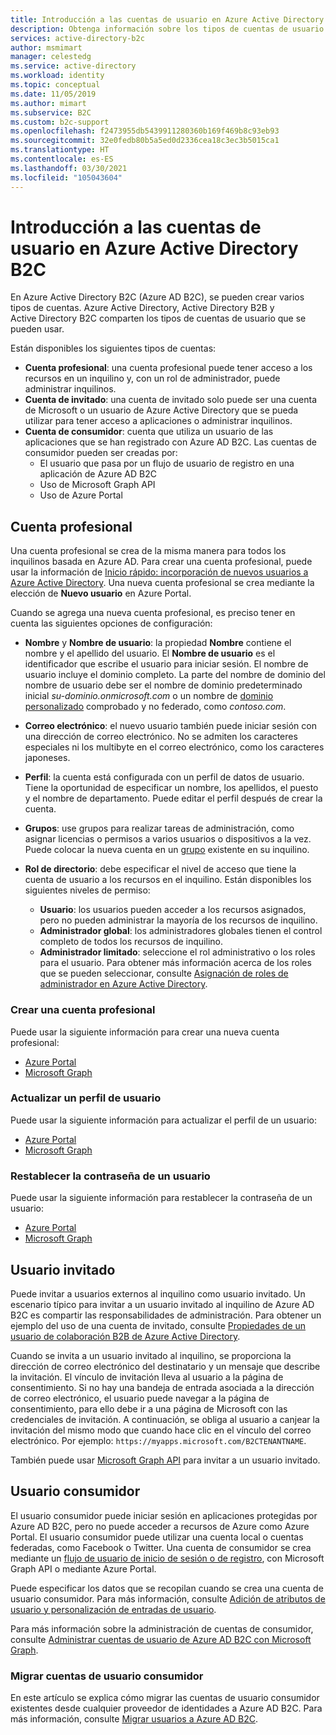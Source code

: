 ```yaml
---
title: Introducción a las cuentas de usuario en Azure Active Directory B2C
description: Obtenga información sobre los tipos de cuentas de usuario que se pueden usar en Azure Active Directory B2C.
services: active-directory-b2c
author: msmimart
manager: celestedg
ms.service: active-directory
ms.workload: identity
ms.topic: conceptual
ms.date: 11/05/2019
ms.author: mimart
ms.subservice: B2C
ms.custom: b2c-support
ms.openlocfilehash: f2473955db5439911280360b169f469b8c93eb93
ms.sourcegitcommit: 32e0fedb80b5a5ed0d2336cea18c3ec3b5015ca1
ms.translationtype: HT
ms.contentlocale: es-ES
ms.lasthandoff: 03/30/2021
ms.locfileid: "105043604"
---
```

# <a name="overview-of-user-accounts-in-azure-active-directory-b2c"></a>Introducción a las cuentas de usuario en Azure Active Directory B2C

En Azure Active Directory B2C (Azure AD B2C), se pueden crear varios tipos de cuentas. Azure Active Directory, Active Directory B2B y Active Directory B2C comparten los tipos de cuentas de usuario que se pueden usar.

Están disponibles los siguientes tipos de cuentas:

- **Cuenta profesional**: una cuenta profesional puede tener acceso a los recursos en un inquilino y, con un rol de administrador, puede administrar inquilinos.
- **Cuenta de invitado**: una cuenta de invitado solo puede ser una cuenta de Microsoft o un usuario de Azure Active Directory que se pueda utilizar para tener acceso a aplicaciones o administrar inquilinos.
- **Cuenta de consumidor**: cuenta que utiliza un usuario de las aplicaciones que se han registrado con Azure AD B2C. Las cuentas de consumidor pueden ser creadas por:
  - El usuario que pasa por un flujo de usuario de registro en una aplicación de Azure AD B2C
  - Uso de Microsoft Graph API
  - Uso de Azure Portal

## <a name="work-account"></a>Cuenta profesional

Una cuenta profesional se crea de la misma manera para todos los inquilinos basada en Azure AD. Para crear una cuenta profesional, puede usar la información de [Inicio rápido: incorporación de nuevos usuarios a Azure Active Directory](../active-directory/fundamentals/add-users-azure-active-directory.md). Una nueva cuenta profesional se crea mediante la elección de **Nuevo usuario** en Azure Portal.

Cuando se agrega una nueva cuenta profesional, es preciso tener en cuenta las siguientes opciones de configuración:

- **Nombre** y **Nombre de usuario**: la propiedad **Nombre** contiene el nombre y el apellido del usuario. El **Nombre de usuario** es el identificador que escribe el usuario para iniciar sesión. El nombre de usuario incluye el dominio completo. La parte del nombre de dominio del nombre de usuario debe ser el nombre de dominio predeterminado inicial *su-dominio.onmicrosoft.com* o un nombre de [dominio personalizado](../active-directory/fundamentals/add-custom-domain.md) comprobado y no federado, como *contoso.com*. 
- **Correo electrónico**: el nuevo usuario también puede iniciar sesión con una dirección de correo electrónico. No se admiten los caracteres especiales ni los multibyte en el correo electrónico, como los caracteres japoneses.
- **Perfil**: la cuenta está configurada con un perfil de datos de usuario. Tiene la oportunidad de especificar un nombre, los apellidos, el puesto y el nombre de departamento. Puede editar el perfil después de crear la cuenta.
- **Grupos**: use grupos para realizar tareas de administración, como asignar licencias o permisos a varios usuarios o dispositivos a la vez. Puede colocar la nueva cuenta en un [grupo](../active-directory/fundamentals/active-directory-groups-create-azure-portal.md) existente en su inquilino.
- **Rol de directorio**: debe especificar el nivel de acceso que tiene la cuenta de usuario a los recursos en el inquilino. Están disponibles los siguientes niveles de permiso:

    - **Usuario**: los usuarios pueden acceder a los recursos asignados, pero no pueden administrar la mayoría de los recursos de inquilino.
    - **Administrador global**: los administradores globales tienen el control completo de todos los recursos de inquilino.
    - **Administrador limitado**: seleccione el rol administrativo o los roles para el usuario. Para obtener más información acerca de los roles que se pueden seleccionar, consulte [Asignación de roles de administrador en Azure Active Directory](../active-directory/roles/permissions-reference.md).

### <a name="create-a-work-account"></a>Crear una cuenta profesional

Puede usar la siguiente información para crear una nueva cuenta profesional:

- [Azure Portal](../active-directory/fundamentals/add-users-azure-active-directory.md)
- [Microsoft Graph](/graph/api/user-post-users)

### <a name="update-a-user-profile"></a>Actualizar un perfil de usuario

Puede usar la siguiente información para actualizar el perfil de un usuario:

- [Azure Portal](../active-directory/fundamentals/active-directory-users-profile-azure-portal.md)
- [Microsoft Graph](/graph/api/user-update)

### <a name="reset-a-password-for-a-user"></a>Restablecer la contraseña de un usuario

Puede usar la siguiente información para restablecer la contraseña de un usuario:

- [Azure Portal](../active-directory/fundamentals/active-directory-users-reset-password-azure-portal.md)
- [Microsoft Graph](/graph/api/user-update)

## <a name="guest-user"></a>Usuario invitado

Puede invitar a usuarios externos al inquilino como usuario invitado. Un escenario típico para invitar a un usuario invitado al inquilino de Azure AD B2C es compartir las responsabilidades de administración. Para obtener un ejemplo del uso de una cuenta de invitado, consulte [Propiedades de un usuario de colaboración B2B de Azure Active Directory](../active-directory/external-identities/user-properties.md).

Cuando se invita a un usuario invitado al inquilino, se proporciona la dirección de correo electrónico del destinatario y un mensaje que describe la invitación. El vínculo de invitación lleva al usuario a la página de consentimiento. Si no hay una bandeja de entrada asociada a la dirección de correo electrónico, el usuario puede navegar a la página de consentimiento, para ello debe ir a una página de Microsoft con las credenciales de invitación. A continuación, se obliga al usuario a canjear la invitación del mismo modo que cuando hace clic en el vínculo del correo electrónico. Por ejemplo: `https://myapps.microsoft.com/B2CTENANTNAME`.

También puede usar [Microsoft Graph API](/graph/api/invitation-post?view=graph-rest-beta) para invitar a un usuario invitado.

## <a name="consumer-user"></a>Usuario consumidor

El usuario consumidor puede iniciar sesión en aplicaciones protegidas por Azure AD B2C, pero no puede acceder a recursos de Azure como Azure Portal. El usuario consumidor puede utilizar una cuenta local o cuentas federadas, como Facebook o Twitter. Una cuenta de consumidor se crea mediante un [flujo de usuario de inicio de sesión o de registro](user-flow-overview.md), con Microsoft Graph API o mediante Azure Portal.

Puede especificar los datos que se recopilan cuando se crea una cuenta de usuario consumidor. Para más información, consulte [Adición de atributos de usuario y personalización de entradas de usuario](configure-user-input.md).

Para más información sobre la administración de cuentas de consumidor, consulte [Administrar cuentas de usuario de Azure AD B2C con Microsoft Graph](./microsoft-graph-operations.md).

### <a name="migrate-consumer-user-accounts"></a>Migrar cuentas de usuario consumidor

En este artículo se explica cómo migrar las cuentas de usuario consumidor existentes desde cualquier proveedor de identidades a Azure AD B2C. Para más información, consulte [Migrar usuarios a Azure AD B2C](user-migration.md).
